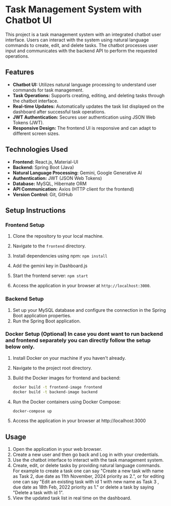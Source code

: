 # Task Management System with Chatbot UI

This project is a task management system with an integrated chatbot user interface. Users can interact with the system using natural language commands to create, edit, and delete tasks. The chatbot processes user input and communicates with the backend API to perform the requested operations.

## Features

- **Chatbot UI:** Utilizes natural language processing to understand user commands for task management.
- **Task Operations:** Supports creating, editing, and deleting tasks through the chatbot interface.
- **Real-time Updates:** Automatically updates the task list displayed on the dashboard after successful task operations.
- **JWT Authentication:** Secures user authentication using JSON Web Tokens (JWT).
- **Responsive Design:** The frontend UI is responsive and can adapt to different screen sizes.

## Technologies Used

- **Frontend:** React.js, Material-UI
- **Backend:** Spring Boot (Java)
- **Natural Language Processing:** Gemini, Google Generative AI
- **Authentication:** JWT (JSON Web Tokens)
- **Database:** MySQL, Hibernate ORM
- **API Communication:** Axios (HTTP client for the frontend)
- **Version Control:** Git, GitHub

## Setup Instructions

### Frontend Setup

1. Clone the repository to your local machine.
2. Navigate to the `frontend` directory.
3. Install dependencies using npm: `npm install`
4. Add the gemini key in Dashboard.js
4. Start the frontend server: `npm start`

5. Access the application in your browser at `http://localhost:3000`.

### Backend Setup

1. Set up your MySQL database and configure the connection in the Spring Boot application properties.
2. Run the Spring Boot application.

### Docker Setup (Optional) In case you dont want to run backend and frontend separately you can directly follow the setup below only.

1. Install Docker on your machine if you haven't already.
2. Navigate to the project root directory.
3. Build the Docker images for frontend and backend:

   ```bash
   docker build -t frontend-image frontend
   docker build -t backend-image backend
   ```
4. Run the Docker containers using Docker Compose:
    ```bash
   docker-compose up
    ```
5. Access the application in your browser at http://localhost:3000

## Usage

1. Open the application in your web browser.
2. Create a new user and then go back and Log in with your credentials.
3. Use the chatbot interface to interact with the task management system.
4. Create, edit, or delete tasks by providing natural language commands. For example to create a task one 
can say "Create a new task with name as Task 2, due date as 11th November, 2024 priority as 2.", or for editing
one can say "Edit an existing task with id 1 with new name as Task 3 , due date as 18th Feb, 2022 priority as 1." or 
delete a task by saying "Delete a task with id 1".
5. View the updated task list in real time on the dashboard.




